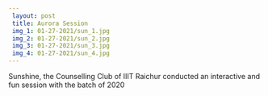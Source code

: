 ```yaml
---
 layout: post	
 title: Aurora Session
 img_1: 01-27-2021/sun_1.jpg
 img_2: 01-27-2021/sun_2.jpg
 img_3: 01-27-2021/sun_3.jpg
 img_4: 01-27-2021/sun_4.jpg
---
```


Sunshine, the Counselling Club of IIIT Raichur conducted an interactive and fun session with the batch of 2020
